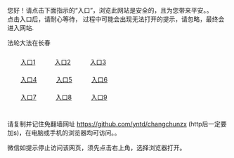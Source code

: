 您好！请点击下面指示的“入口”，浏览此网站是安全的，且为您带来平安。。 <br/>
点击入口后，请耐心等待， 过程中可能会出现无法打开的提示，请忽略，最终会进入网站. </br>

法轮大法在长春<br/>
<div style="padding:10px"><a style="margin:20px" target="_blank" href="https://ddeykzpgphist.cloudfront.net/2Qpsp?qfuollql" id="ccLink1" rel="nofollow">入口1</a> <a target="_blank" style="margin:20px" href="https://dyr03ok3217g8.cloudfront.net/2Qpsp?yvtiay" id="ccLink2" rel="nofollow">入口2</a> <a style="margin:20px" target="_blank" href="https://d2r1hmndmbvvgr.cloudfront.net/2Qpsp?oqclvplb" id="ccLink3" rel="nofollow">入口3</a></div>

<div style="padding:10px" ><a style="margin:20px" target="_blank" href="https://ddeykzpgphist.cloudfront.net/2Qpsp?qfuollql" id="ccLink4" rel="nofollow">入口4</a> <a style="margin:20px" href="https://dyr03ok3217g8.cloudfront.net/2Qpsp?yvtiay" target="_blank" id="ccLink5" rel="nofollow">入口5</a> <a style="margin:20px" href="https://d2r1hmndmbvvgr.cloudfront.net/2Qpsp?oqclvplb" target="_blank" id="ccLink6" rel="nofollow">入口6</a></div>

<div style="padding:10px"><a style="margin:20px" target="_blank" href="https://ddeykzpgphist.cloudfront.net/2Qpsp?qfuollql" id="ccLink7" rel="nofollow">入口7</a> <a style="margin:20px" href="https://dyr03ok3217g8.cloudfront.net/2Qpsp?yvtiay" target="_blank" id="ccLink8" rel="nofollow">入口8</a> <a style="margin:20px" target="_blank" href="https://d2r1hmndmbvvgr.cloudfront.net/2Qpsp?oqclvplb" id="ccLink9" rel="nofollow">入口9</a></div>

<br/>



请复制并记住免翻墙网址 https://github.com/yntd/changchunzx (http后一定要加s)，在电脑或手机的浏览器均可访问。。<br/>

微信如提示停止访问该网页，须先点击右上角，选择浏览器打开。
